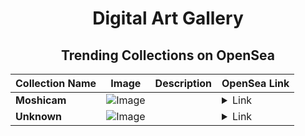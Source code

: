 <div align="center">

# Digital Art Gallery

## Trending Collections on OpenSea

| Collection Name                       | Image                                                                                     | Description                       | OpenSea Link                                                                                          |
|---------------------------------------|-------------------------------------------------------------------------------------------|-----------------------------------|--------------------------------------------------------------------------------------------------------|
| **Moshicam** | ![Image](https://i.seadn.io/s/raw/files/b8cc29de41cbf2fefad6343d60975d05.png?w=500&auto=format?w=200&auto=format) |  | <details><summary>Link</summary>[Moshicam](https://opensea.io/collection/moshicam-2034)</details> |
| **Unknown** | ![Image](https://i.seadn.io/s/raw/files/6cf846b0e77e1d399923e6ee187fd1a0.png?w=500&auto=format?w=200&auto=format) |  | <details><summary>Link</summary>[Unknown](https://opensea.io/collection/unknown-170666)</details> |

</div>
